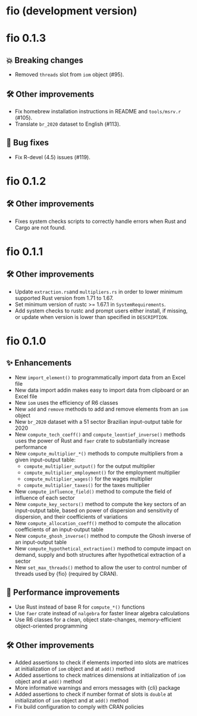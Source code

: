# fio (development version)

# fio 0.1.3

## 💥 Breaking changes

* Removed `threads` slot from `iom` object (#95).

## 🛠️ Other improvements

* Fix homebrew installation instructions in README and `tools/msrv.r` (#105).
* Translate `br_2020` dataset to English (#113).

## 🐞 Bug fixes

* Fix R-devel (4.5) issues (#119).

# fio 0.1.2

## 🛠️ Other improvements

* Fixes system checks scripts to correctly handle errors when Rust and Cargo are not found.

# fio 0.1.1

## 🛠️ Other improvements

* Update `extraction.rs`and `multipliers.rs` in order to lower minimum supported Rust version from 1.71 to 1.67.
* Set minimum version of rustc >= 1.67.1 in `SystemRequirements`.
* Add system checks to rustc and prompt users either install, if missing, or update when version is lower than specified in `DESCRIPTION`.

# fio 0.1.0

## ✨ Enhancements

* New `import_element()` to programmatically import data from an Excel file
* New data import addin makes easy to import data from clipboard or an Excel file
* New `iom` uses the efficiency of R6 classes
* New `add` and `remove` methods to add and remove elements from an `iom` object
* New `br_2020` dataset with a 51 sector Brazilian input-output table for 2020
* New `compute_tech_coeff()` and `compute_leontief_inverse()` methods uses the power of Rust and `faer` crate to substantially increase performance
* New `compute_multiplier_*()` methods to compute multipliers from a given input-output table:
  * `compute_multiplier_output()` for the output multiplier
  * `compute_multiplier_employment()` for the employment multiplier
  * `compute_multiplier_wages()` for the wages multiplier
  * `compute_multiplier_taxes()` for the taxes multiplier
* New `compute_influence_field()` method to compute the field of influence of each sector
* New `compute_key_sectors()` method to compute the key sectors of an input-output table, based on power of dispersion and sensitivity of dispersion, and their coefficients of variations
* New `compute_allocation_coeff()` method to compute the allocation coefficients of an input-output table
* New `compute_ghosh_inverse()` method to compute the Ghosh inverse of an input-output table
* New `compute_hypothetical_extraction()` method to compute impact on demand, supply and both structures after hypothetical extraction of a sector
* New `set_max_threads()` method to allow the user to control number of threads used by {fio} (required by CRAN).

## 🚀 Performance improvements

* Use Rust instead of base R for `compute_*()` functions
* Use `faer` crate instead of `nalgebra` for faster linear algebra calculations
* Use R6 classes for a clean, object state-changes, memory-efficient object-oriented programming

## 🛠️ Other improvements

* Added assertions to check if elements imported into slots are matrices at initialization of `iom` object and at `add()` method
* Added assertions to check matrices dimensions at initialization of `iom` object and at `add()` method
* More informative warnings and errors messages with {cli} package
* Added assertions to check if number format of slots is `double` at initialization of `iom` object and at `add()` method
* Fix build configuration to comply with CRAN policies
